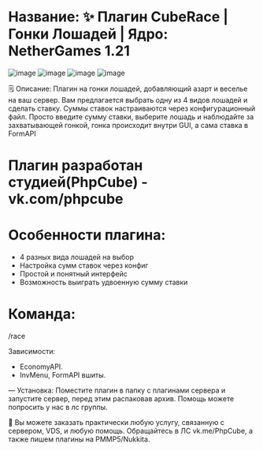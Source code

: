 # Название: ✨ Плагин CubeRace | Гонки Лошадей | Ядро: NetherGames 1.21

![image](https://github.com/user-attachments/assets/adb46ef8-e479-4fb7-b8ab-b8e4eec6b4b6)
![image](https://github.com/user-attachments/assets/f7489aca-5e9e-4227-b290-8b8b32d6e62b)
![image](https://github.com/user-attachments/assets/57d79792-eaa6-4b23-a025-90805cf4ec34)
![image](https://github.com/user-attachments/assets/2ee32bd9-abb6-400e-8790-688a4bdb0f49)


🗒 Описание: Плагин на гонки лошадей, добавляющий азарт и веселье на ваш сервер. Вам предлагается выбрать одну из 4 видов лошадей и сделать ставку. Суммы ставок настраиваются через конфигурационный файл. Просто введите сумму ставки, выберите лошадь и наблюдайте за захватывающей гонкой, гонка происходит внутри GUI, а сама ставка в FormAPI

# Плагин разработан студией(PhpCube) - vk.com/phpcube

# Особенности плагина:
- 4 разных вида лошадей на выбор
- Настройка сумм ставок через конфиг
- Простой и понятный интерфейс
- Возможность выиграть удвоенную сумму ставки

# Команда:
/race

Зависимости:
- EconomyAPI.
- InvMenu, FormAPI вшиты.

— Установка: Поместите плагин в папку с плагинами сервера и запустите сервер, перед этим распаковав архив. Помощь можете попросить у нас в лс группы.

💫 Вы можете заказать практически любую услугу, связанную с сервером, VDS, и любую помощь. 
Обращайтесь в ЛС vk.me/PhpCube, а также пишем плагины на PMMP5/Nukkita.
